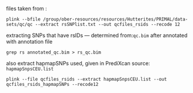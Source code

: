 files taken from :

    plink --bfile /group/ober-resources/resources/Hutterites/PRIMAL/data-sets/qc/qc --extract rsSNPlist.txt --out qcfiles_rsids --recode 12

extracting SNPs that have rsIDs — determined from:`qc.bim` after annotated with annotation file

    grep rs annotated_qc.bim > rs_qc.bim
    
also extract hapmapSNPs used, given in PrediXcan source: `hapmapSnpsCEU.list`

    plink --file qcfiles_rsids --extract hapmapSnpsCEU.list --out qcfiles_rsids_hapmapSNPs --recode12
